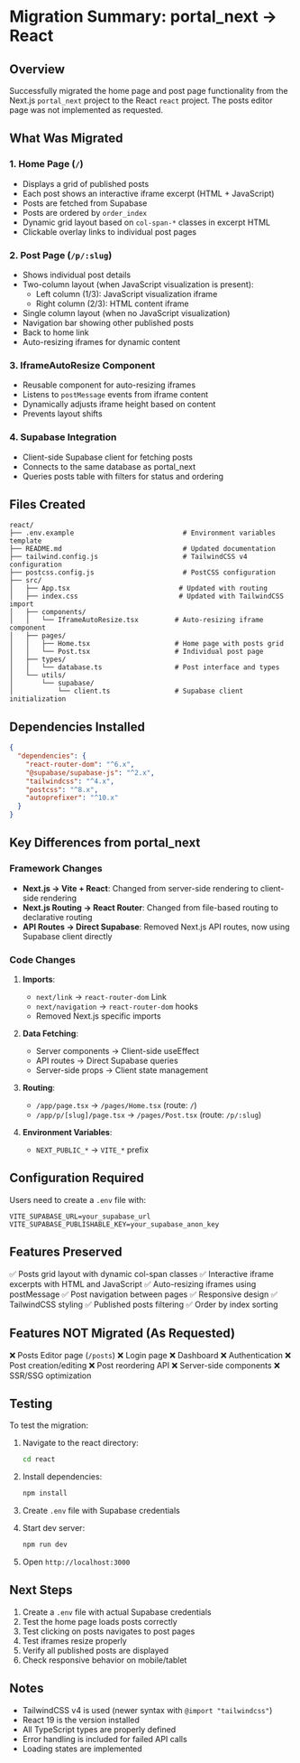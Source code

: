 # Migration Summary: portal_next → React

## Overview
Successfully migrated the home page and post page functionality from the Next.js `portal_next` project to the React `react` project. The posts editor page was not implemented as requested.

## What Was Migrated

### 1. **Home Page** (`/`)
- Displays a grid of published posts
- Each post shows an interactive iframe excerpt (HTML + JavaScript)
- Posts are fetched from Supabase
- Posts are ordered by `order_index`
- Dynamic grid layout based on `col-span-*` classes in excerpt HTML
- Clickable overlay links to individual post pages

### 2. **Post Page** (`/p/:slug`)
- Shows individual post details
- Two-column layout (when JavaScript visualization is present):
  - Left column (1/3): JavaScript visualization iframe
  - Right column (2/3): HTML content iframe
- Single column layout (when no JavaScript visualization)
- Navigation bar showing other published posts
- Back to home link
- Auto-resizing iframes for dynamic content

### 3. **IframeAutoResize Component**
- Reusable component for auto-resizing iframes
- Listens to `postMessage` events from iframe content
- Dynamically adjusts iframe height based on content
- Prevents layout shifts

### 4. **Supabase Integration**
- Client-side Supabase client for fetching posts
- Connects to the same database as portal_next
- Queries posts table with filters for status and ordering

## Files Created

```
react/
├── .env.example                           # Environment variables template
├── README.md                              # Updated documentation
├── tailwind.config.js                     # TailwindCSS v4 configuration
├── postcss.config.js                      # PostCSS configuration
├── src/
│   ├── App.tsx                           # Updated with routing
│   ├── index.css                         # Updated with TailwindCSS import
│   ├── components/
│   │   └── IframeAutoResize.tsx         # Auto-resizing iframe component
│   ├── pages/
│   │   ├── Home.tsx                     # Home page with posts grid
│   │   └── Post.tsx                     # Individual post page
│   ├── types/
│   │   └── database.ts                  # Post interface and types
│   └── utils/
│       └── supabase/
│           └── client.ts                # Supabase client initialization
```

## Dependencies Installed

```json
{
  "dependencies": {
    "react-router-dom": "^6.x",
    "@supabase/supabase-js": "^2.x",
    "tailwindcss": "^4.x",
    "postcss": "^8.x",
    "autoprefixer": "^10.x"
  }
}
```

## Key Differences from portal_next

### Framework Changes
- **Next.js → Vite + React**: Changed from server-side rendering to client-side rendering
- **Next.js Routing → React Router**: Changed from file-based routing to declarative routing
- **API Routes → Direct Supabase**: Removed Next.js API routes, now using Supabase client directly

### Code Changes
1. **Imports**:
   - `next/link` → `react-router-dom` Link
   - `next/navigation` → `react-router-dom` hooks
   - Removed Next.js specific imports

2. **Data Fetching**:
   - Server components → Client-side useEffect
   - API routes → Direct Supabase queries
   - Server-side props → Client state management

3. **Routing**:
   - `/app/page.tsx` → `/pages/Home.tsx` (route: `/`)
   - `/app/p/[slug]/page.tsx` → `/pages/Post.tsx` (route: `/p/:slug`)

4. **Environment Variables**:
   - `NEXT_PUBLIC_*` → `VITE_*` prefix

## Configuration Required

Users need to create a `.env` file with:
```env
VITE_SUPABASE_URL=your_supabase_url
VITE_SUPABASE_PUBLISHABLE_KEY=your_supabase_anon_key
```

## Features Preserved

✅ Posts grid layout with dynamic col-span classes
✅ Interactive iframe excerpts with HTML and JavaScript
✅ Auto-resizing iframes using postMessage
✅ Post navigation between pages
✅ Responsive design
✅ TailwindCSS styling
✅ Published posts filtering
✅ Order by index sorting

## Features NOT Migrated (As Requested)

❌ Posts Editor page (`/posts`)
❌ Login page
❌ Dashboard
❌ Authentication
❌ Post creation/editing
❌ Post reordering API
❌ Server-side components
❌ SSR/SSG optimization

## Testing

To test the migration:

1. Navigate to the react directory:
   ```bash
   cd react
   ```

2. Install dependencies:
   ```bash
   npm install
   ```

3. Create `.env` file with Supabase credentials

4. Start dev server:
   ```bash
   npm run dev
   ```

5. Open `http://localhost:3000`

## Next Steps

1. Create a `.env` file with actual Supabase credentials
2. Test the home page loads posts correctly
3. Test clicking on posts navigates to post pages
4. Test iframes resize properly
5. Verify all published posts are displayed
6. Check responsive behavior on mobile/tablet

## Notes

- TailwindCSS v4 is used (newer syntax with `@import "tailwindcss"`)
- React 19 is the version installed
- All TypeScript types are properly defined
- Error handling is included for failed API calls
- Loading states are implemented
